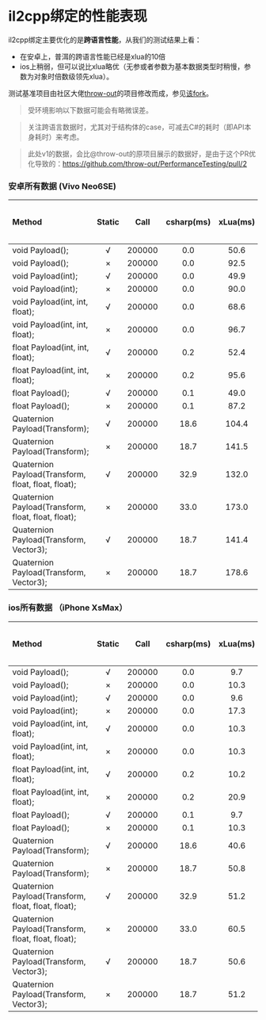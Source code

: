 # il2cpp绑定的性能表现
il2cpp绑定主要优化的是**跨语言性能**，从我们的测试结果上看：

* 在安卓上，普洱的跨语言性能已经是xlua的10倍
* ios上稍弱，但可以说比xlua略优（无参或者参数为基本数据类型时稍慢，参数为对象时倍数级领先xlua）。

测试基准项目由社区大佬[throw-out](https://github.com/throw-out)的项目修改而成，参见[该fork](https://github.com/puerts/PerformanceTesting)。


> 受环境影响以下数据可能会有略微误差。

> 关注跨语言数据时，尤其对于结构体的case，可减去C#的耗时（即API本身耗时）来考虑。

> 此处v1的数据，会比@throw-out的原项目展示的数据好，是由于这个PR优化导致的：https://github.com/throw-out/PerformanceTesting/pull/2

### 安卓所有数据 (Vivo Neo6SE)
| Method                                                | Static  | Call         | csharp(ms)   | xLua(ms)  | puerts v1 with wrapper(ms) | puerts v2 reflection (ms) | puerts v2 with wrapper (ms)
| :----                                                 | :----:  | :----:       | :----:       | :----:    | :----:                     | :----:                    | :----:           
| void Payload();                                       | √       | 200000       | 0.0          | 50.6      | 25.0                       | 20.0                      | 10.0             
| void Payload();                                       | ×       | 200000       | 0.0          | 92.5      | 31.0                       | 14.0                      | 11.0             
| void Payload(int);                                    | √       | 200000       | 0.0          | 49.9      | 12.0                       | 20.0                      | 8.0              
| void Payload(int);                                    | ×       | 200000       | 0.0          | 90.0      | 15.0                       | 26.0                      | 9.0              
| void Payload(int, int, float);                        | √       | 200000       | 0.0          | 68.6      | 41.0                       | 35.0                      | 8.0              
| void Payload(int, int, float);                        | ×       | 200000       | 0.0          | 96.7      | 23.0                       | 48.0                      | 28.0             
| float Payload(int, int, float);                       | √       | 200000       | 0.2          | 52.4      | 21.0                       | 69.0                      | 31.0             
| float Payload(int, int, float);                       | ×       | 200000       | 0.2          | 95.6      | 18.0                       | 60.0                      | 41.0          
| float Payload();                                      | √       | 200000       | 0.1          | 49.0      | 26.0                       | 39.0                      | 8.0              
| float Payload();                                      | ×       | 200000       | 0.1          | 87.2      | 19.0                       | 34.0                      | 10.0             
| Quaternion Payload(Transform);                        | √       | 200000       | 18.6         | 104.4     | 77.0                       | 48.0                      | 35.0             
| Quaternion Payload(Transform);                        | ×       | 200000       | 18.7         | 141.5     | 70.0                       | 47.0                      | 36.0             
| Quaternion Payload(Transform, float, float, float);   | √       | 200000       | 32.9         | 132.0     | 77.0                       | 66.0                      | 37.0             
| Quaternion Payload(Transform, float, float, float);   | ×       | 200000       | 33.0         | 173.0     | 76.0                       | 68.0                      | 38.0             
| Quaternion Payload(Transform, Vector3);               | √       | 200000       | 18.7         | 141.4     | 115.0                      | 58.0                      | 36.0             
| Quaternion Payload(Transform, Vector3);               | ×       | 200000       | 18.7         | 178.6     | 113.0                      | 57.0                      | 38.0             

### ios所有数据 （iPhone XsMax）
| Method                                                | Static  | Call         | csharp(ms)   | xLua(ms)  | puerts v1 with wrapper(ms) | puerts v2 reflection (ms) | puerts v2 with wrapper (ms)
| :----                                                 | :----:  | :----:       | :----:       | :----:    | :----:                     | :----:                    | :----:           
| void Payload();                                       | √       | 200000       | 0.0          | 9.7       | 14.0                       | 16.0                      | 13.0  
| void Payload();                                       | ×       | 200000       | 0.0          | 10.3      | 21.0                       | 21.0                      | 19.0  
| void Payload(int);                                    | √       | 200000       | 0.0          | 9.6       | 19.0                       | 23.0                      | 15.0  
| void Payload(int);                                    | ×       | 200000       | 0.0          | 17.3      | 22.0                       | 27.0                      | 18.0  
| void Payload(int, int, float);                        | √       | 200000       | 0.0          | 10.3      | 24.0                       | 36.0                      | 20.0  
| void Payload(int, int, float);                        | ×       | 200000       | 0.0          | 10.3      | 25.0                       | 41.0                      | 23.0  
| float Payload(int, int, float);                       | √       | 200000       | 0.2          | 10.2      | 28.0                       | 54.0                      | 26.0  
| float Payload(int, int, float);                       | ×       | 200000       | 0.2          | 20.9      | 28.0                       | 56.0                      | 27.0
| float Payload();                                      | √       | 200000       | 0.1          | 9.7       | 20.0                       | 30.0                      | 20.0  
| float Payload();                                      | ×       | 200000       | 0.1          | 10.3      | 24.0                       | 36.0                      | 24.0  
| Quaternion Payload(Transform);                        | √       | 200000       | 18.6         | 40.6      | 60.0                       | 39.0                      | 32.0  
| Quaternion Payload(Transform);                        | ×       | 200000       | 18.7         | 50.8      | 62.0                       | 40.0                      | 34.0  
| Quaternion Payload(Transform, float, float, float);   | √       | 200000       | 32.9         | 51.2      | 65.0                       | 60.0                      | 41.0  
| Quaternion Payload(Transform, float, float, float);   | ×       | 200000       | 33.0         | 60.5      | 69.0                       | 62.0                      | 42.0  
| Quaternion Payload(Transform, Vector3);               | √       | 200000       | 18.7         | 50.6      | 92.0                       | 45.0                      | 36.0  
| Quaternion Payload(Transform, Vector3);               | ×       | 200000       | 18.7         | 51.2      | 94.0                       | 48.0                      | 36.0  
